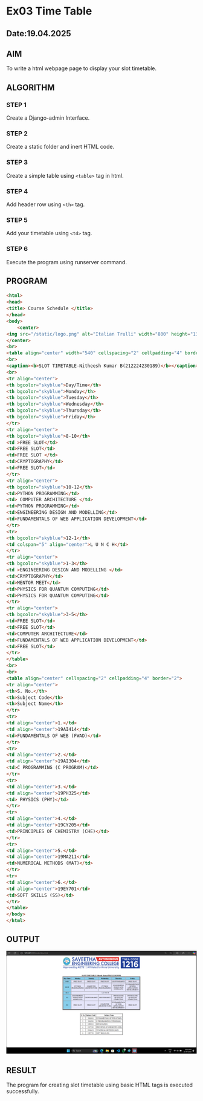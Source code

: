 # Ex03 Time Table
## Date:19.04.2025

## AIM
To write a html webpage page to display your slot timetable.

## ALGORITHM
### STEP 1
Create a Django-admin Interface.

### STEP 2
Create a static folder and inert HTML code.

### STEP 3
Create a simple table using ```<table>``` tag in html.

### STEP 4
Add header row using ```<th>``` tag.

### STEP 5
Add your timetable using ```<td>``` tag.

### STEP 6
Execute the program using runserver command.

## PROGRAM
```html
<html>
<head>
<title> Course Schedule </title>
</head>
<body>
    <center>
<img src="/static/logo.png" alt="Italian Trulli" width="800" height="130">
</center>
<br>
<table align="center" width="540" cellspacing="2" cellpadding="4" border="5" bgcolor="lavender">
<br>
<caption><b>SLOT TIMETABLE-Nitheesh Kumar B(212224230189)</b></caption>
<br>
<tr align="center">
<th bgcolor="skyblue">Day/Time</th>
<th bgcolor="skyblue">Monday</th>
<th bgcolor="skyblue">Tuesday</th>
<th bgcolor="skyblue">Wednesday</th>
<th bgcolor="skyblue">Thursday</th>
<th bgcolor="skyblue">Friday</th>
</tr>
<tr align="center">
<th bgcolor="skyblue">8-10</th>
<td >FREE SLOT</td>
<td>FREE SLOT</td>
<td>FREE SLOT </td>
<td>CRYPTOGRAPHY</td>
<td>FREE SLOT</td>
</tr>
<tr align="center">
<th bgcolor="skyblue">10-12</th>
<td>PYTHON PROGRAMMING</td>
<td> COMPUTER ARCHITECTURE </td>
<td>PYTHON PROGRAMMING</td>
<td>ENGINEERING DESIGN AND MODELLING</td>
<td>FUNDAMENTALS OF WEB APPLICATION DEVELOPMENT</td>
</tr>
<tr>
<th bgcolor="skyblue">12-1</th>
<td colspan="5" align="center">L U N C H</td>
</tr>
<tr align="center">
<th bgcolor="skyblue">1-3</th>
<td >ENGINEERING DESIGN AND MODELLING </td>
<td>CRYPTOGRAPHY</td>
<td>MENTOR MEET</td>
<td>PHYSICS FOR QUANTUM COMPUTING</td>
<td>PHYSICS FOR QUANTUM COMPUTING</td>
</tr>
<tr align="center">
<th bgcolor="skyblue">3-5</th>
<td>FREE SLOT</td>
<td>FREE SLOT</td>
<td>COMPUTER ARCHITECTURE</td>
<td>FUNDAMENTALS OF WEB APPLICATION DEVELOPMENT</td>
<td>FREE SLOT</td>
</tr>
</table>
<br>
<br>
<table align="center" cellspacing="2" cellpadding="4" border="2">
<tr align="center">
<th>S. No.</th>
<th>Subject Code</th>
<th>Subject Name</th>
</tr>
<tr>
<td align="center">1.</td>
<td align="center">19AI414</td>
<td>FUNDAMENTALS OF WEB (FWAD)</td>
</tr>
<tr>
<td align="center">2.</td>
<td align="center">19AI304</td>
<td>C PROGRAMMING (C PROGRAM)</td>
</tr>
<tr>
<td align="center">3.</td>
<td align="center">19PH325</td>
<td> PHYSICS (PHY)</td>
</tr>
<tr>
<td align="center">4.</td>
<td align="center">19CY205</td>
<td>PRINCIPLES OF CHEMISTRY (CHE)</td>
</tr>
<tr>
<td align="center">5.</td>
<td align="center">19MA211</td>
<td>NUMERICAL METHODS (MAT)</td>
</tr>
<tr>
<td align="center">6.</td>
<td align="center">19EY701</td>
<td>SOFT SKILLS (SS)</td>
</tr>
</table>
</body>
</html>
```


## OUTPUT
![alt text](image.png)

## RESULT
The program for creating slot timetable using basic HTML tags is executed successfully.
